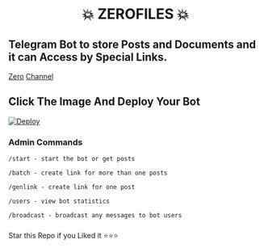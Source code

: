 <h1 align="center"> 
     💥 ZEROFILES 💥
</h1>
 

## Telegram Bot to store Posts and Documents and it can Access by Special Links.

[Zero](t.me/fuckinzero13)
[Channel](t.me/xproject13)

## Click The Image And Deploy Your Bot

[![Deploy](https://telegra.ph/file/8df319c48529c36e7785c.png)](https://heroku.com/deploy?template=https://github.com/liboescobar/libofiles.git)

### Admin Commands

```console
/start - start the bot or get posts

/batch - create link for more than one posts

/genlink - create link for one post

/users - view bot statistics

/broadcast - broadcast any messages to bot users
```

###

   Star this Repo if you Liked it ⭐⭐⭐
